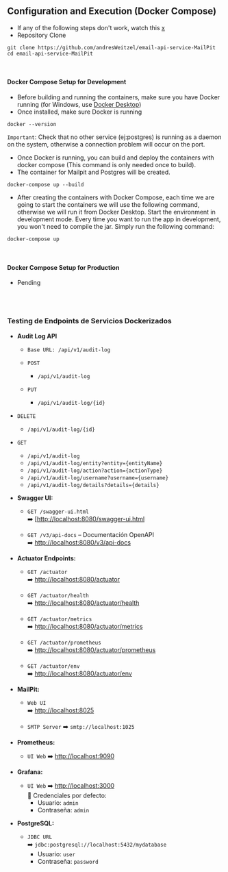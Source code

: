 ## Configuration and Execution (Docker Compose)
* If any of the following steps don't work, watch this [x](x)
* Repository Clone
```git
git clone https://github.com/andresWeitzel/email-api-service-MailPit
cd email-api-service-MailPit
```
<br>

#### Docker Compose Setup for Development

* Before building and running the containers, make sure you have Docker running (for Windows, use [Docker Desktop]([https://nodejs.org/en/download](https://www.docker.com/products/docker-desktop/)))
* Once installed, make sure Docker is running
```git
docker --version
```
`Important`: Check that no other service (ej:postgres) is running as a daemon on the system, otherwise a connection problem will occur on the port.
* Once Docker is running, you can build and deploy the containers with docker compose (This command is only needed once to build).
* The container for Mailpit and Postgres will be created. 
```git
docker-compose up --build
```
* After creating the containers with Docker Compose, each time we are going to start the containers we will use the following command, otherwise we will run it from Docker Desktop. Start the environment in development mode. Every time you want to run the app in development, you won't need to compile the jar. Simply run the following command:
```git
docker-compose up
```



<br>

#### Docker Compose Setup for Production

* Pending

<br>
<br>


### Testing de Endpoints de Servicios Dockerizados


- **Audit Log API**

  - `Base URL: /api/v1/audit-log`  
  
  - `POST`  
    -  `/api/v1/audit-log`

  - `PUT`  
    -  `/api/v1/audit-log/{id}`

- `DELETE`  
    -  `/api/v1/audit-log/{id}`

- `GET`  
    -  `/api/v1/audit-log`
    -  `/api/v1/audit-log/entity?entity={entityName}`
    -  `/api/v1/audit-log/action?action={actionType}`
    -  `/api/v1/audit-log/username?username={username}`
    -  `/api/v1/audit-log/details?details={details}`

- **Swagger UI:**
  - `GET /swagger-ui.html`  
    ➡️ [[http://localhost:8080/swagger-ui.html](http://localhost:8080/swagger-ui/index.html)

  - `GET /v3/api-docs` – Documentación OpenAPI  
    ➡️ [http://localhost:8080/v3/api-docs](http://localhost:8080/v3/api-docs)


- **Actuator Endpoints:**
  - `GET /actuator`  
    ➡️ [http://localhost:8080/actuator](http://localhost:8080/actuator)

  - `GET /actuator/health`  
    ➡️ [http://localhost:8080/actuator/health](http://localhost:8080/actuator/health)

  - `GET /actuator/metrics`  
    ➡️ [http://localhost:8080/actuator/metrics](http://localhost:8080/actuator/metrics)

  - `GET /actuator/prometheus`  
    ➡️ [http://localhost:8080/actuator/prometheus](http://localhost:8080/actuator/prometheus)

  - `GET /actuator/env`  
    ➡️ [http://localhost:8080/actuator/env](http://localhost:8080/actuator/env)




- **MailPit:**

  - `Web UI`  
    ➡️ [http://localhost:8025](http://localhost:8025)
  
  - `SMTP Server` 
    ➡️ `smtp://localhost:1025`


- **Prometheus:**

  - `UI Web`
    ➡️ [http://localhost:9090](http://localhost:9090)



- **Grafana:**

  - `UI Web` 
    ➡️ [http://localhost:3000](http://localhost:3000)  
    🧾 Credenciales por defecto:
    - Usuario: `admin`
    - Contraseña: `admin`



- **PostgreSQL:**

  - `JDBC URL`  
    ➡️ `jdbc:postgresql://localhost:5432/mydatabase`  
    *  Usuario: `user`  
    *  Contraseña: `password`




